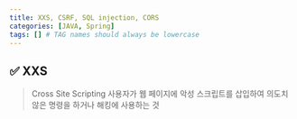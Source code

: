 ```yaml
---
title: XXS, CSRF, SQL injection, CORS
categories: [JAVA, Spring]
tags: [] # TAG names should always be lowercase
---
```


## ✅ XXS
> Cross Site Scripting
사용자가 웹 페이지에 악성 스크립트를 삽입하여 의도치 않은 명령을 하거나 해킹에 사용하는 것



